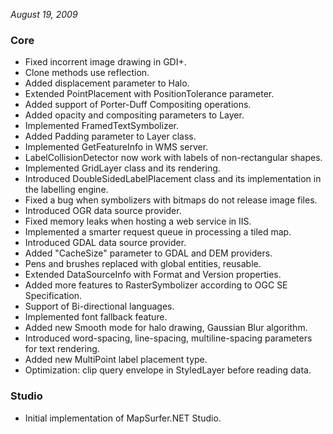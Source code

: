 *August 19, 2009*

### Core ###

- Fixed incorrent image drawing in GDI+.
- Clone methods use reflection.
- Added displacement parameter to Halo.
- Extended PointPlacement with PositionTolerance parameter.
- Added support of Porter-Duff Compositing operations.
- Added opacity and compositing parameters to Layer.
- Implemented FramedTextSymbolizer.
- Added Padding parameter to Layer class.
- Implemented GetFeatureInfo in WMS server.
- LabelCollisionDetector now work with labels of non-rectangular shapes.
- Implemented GridLayer class and its rendering.
- Introduced DoubleSidedLabelPlacement class and its implementation in the labelling engine.
- Fixed a bug when symbolizers with bitmaps do not release image files.
- Introduced OGR data source provider.
- Fixed memory leaks when hosting a web service in IIS.
- Implemented a smarter request queue in processing a tiled map.
- Introduced GDAL data source provider.
- Added "CacheSize" parameter to GDAL and DEM providers.
- Pens and brushes replaced with global entities, reusable.
- Extended DataSourceInfo with Format and Version properties.
- Added more features to RasterSymbolizer according to OGC SE Specification.
- Support of Bi-directional languages.
- Implemented font fallback feature.
- Added new Smooth mode for halo drawing, Gaussian Blur algorithm.
- Introduced word-spacing, line-spacing, multiline-spacing parameters for text rendering.
- Added new MultiPoint label placement type.
- Optimization: clip query envelope in StyledLayer before reading data.

### Studio ###

- Initial implementation of MapSurfer.NET Studio.
